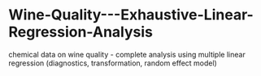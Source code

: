 # Wine-Quality---Exhaustive-Linear-Regression-Analysis
chemical data on wine quality - complete analysis using multiple linear regression (diagnostics, transformation, random effect model)
